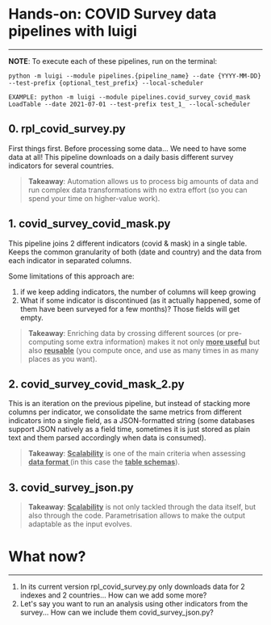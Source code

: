 # Hands-on: COVID Survey data pipelines with luigi

---

**NOTE**: To execute each of these pipelines, run on the terminal:
```commandline
python -m luigi --module pipelines.{pipeline_name} --date {YYYY-MM-DD} --test-prefix {optional_test_prefix} --local-scheduler

EXAMPLE: python -m luigi --module pipelines.covid_survey_covid_mask LoadTable --date 2021-07-01 --test-prefix test_1_ --local-scheduler
```


## 0. rpl_covid_survey.py
First things first. Before processing some data... We need to have some data at all!
This pipeline downloads on a daily basis different survey indicators for several countries.

> **Takeaway**: Automation allows us to process big amounts of data and run complex data transformations
> with no extra effort (so you can spend your time on higher-value work).

## 1. covid_survey_covid_mask.py

This pipeline joins 2 different indicators (covid & mask) in a single table.
Keeps the common granularity of both (date and country)
and the data from each indicator in separated columns.

Some limitations of this approach are:
1. if we keep adding indicators, the number of columns will keep growing
2. What if some indicator is discontinued (as it actually happened, some of them have been surveyed for a few months)? Those fields will get empty.

> **Takeaway**: Enriching data by crossing different sources (or pre-computing some extra information)
> makes it not only <u>**more useful**</u> but also <u>**reusable**</u>
> (you compute once, and use as many times in as many places as you want).

## 2. covid_survey_covid_mask_2.py

This is an iteration on the previous pipeline, but instead of stacking more columns per indicator,
we consolidate the same metrics from different indicators into a single field,
as a JSON-formatted string (some databases support JSON natively as a field time,
sometimes it is just stored as plain text and them parsed accordingly when data is consumed).


> **Takeaway**: **<u>Scalability</u>** is one of the main criteria when assessing
> **<u>data format </u>** (in this case the **<u>table schemas</u>**).

## 3. covid_survey_json.py

> **Takeaway**: **<u>Scalability</u>** is not only tackled through the data itself,
> but also through the code. Parametrisation allows to make the output adaptable as the input evolves.


# What now?

-----------

1. In its current version rpl_covid_survey.py only downloads data for 2 indexes and 2 countries... How can we add some more?
2. Let's say you want to run an analysis using other indicators from the survey... How can we include them covid_survey_json.py?

